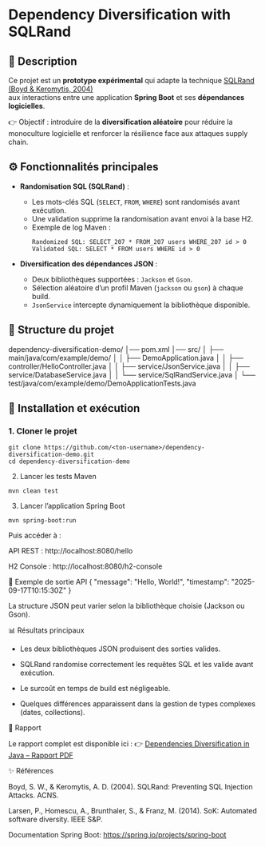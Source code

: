 # Dependency Diversification with SQLRand

## 📌 Description
Ce projet est un **prototype expérimental** qui adapte la technique [SQLRand (Boyd & Keromytis, 2004)](http://www1.cs.columbia.edu/~locasto/projects/candidacy/papers/boyd2004sqlrand.pdf)  
aux interactions entre une application **Spring Boot** et ses **dépendances logicielles**.

👉 Objectif : introduire de la **diversification aléatoire** pour réduire la monoculture logicielle et renforcer la résilience face aux attaques supply chain.

## ⚙️ Fonctionnalités principales
- **Randomisation SQL (SQLRand)** :
  - Les mots-clés SQL (`SELECT`, `FROM`, `WHERE`) sont randomisés avant exécution.
  - Une validation supprime la randomisation avant envoi à la base H2.
  - Exemple de log Maven :
    ```
    Randomized SQL: SELECT_207 * FROM_207 users WHERE_207 id > 0
    Validated SQL: SELECT * FROM users WHERE id > 0
    ```

- **Diversification des dépendances JSON** :
  - Deux bibliothèques supportées : `Jackson` et `Gson`.
  - Sélection aléatoire d’un profil Maven (`jackson` ou `gson`) à chaque build.
  - `JsonService` intercepte dynamiquement la bibliothèque disponible.

## 📂 Structure du projet
dependency-diversification-demo/
│── pom.xml
│── src/
│ ├── main/java/com/example/demo/
│ │ ├── DemoApplication.java
│ │ ├── controller/HelloController.java
│ │ ├── service/JsonService.java
│ │ ├── service/DatabaseService.java
│ │ └── service/SqlRandService.java
│ └── test/java/com/example/demo/DemoApplicationTests.java


## 🚀 Installation et exécution

### 1. Cloner le projet
```
git clone https://github.com/<ton-username>/dependency-diversification-demo.git
cd dependency-diversification-demo
```
2. Lancer les tests Maven
```
mvn clean test
```
3. Lancer l’application Spring Boot
```
mvn spring-boot:run
```

Puis accéder à :

API REST : http://localhost:8080/hello

H2 Console : http://localhost:8080/h2-console

🧪 Exemple de sortie API
{
  "message": "Hello, World!",
  "timestamp": "2025-09-17T10:15:30Z"
}


La structure JSON peut varier selon la bibliothèque choisie (Jackson ou Gson).

📊 Résultats principaux

- Les deux bibliothèques JSON produisent des sorties valides.

- SQLRand randomise correctement les requêtes SQL et les valide avant exécution.

- Le surcoût en temps de build est négligeable.

- Quelques différences apparaissent dans la gestion de types complexes (dates, collections).

📄 Rapport

Le rapport complet est disponible ici :
👉 [Dependencies Diversification in Java – Rapport PDF](https://www.overleaf.com/read/brbrgwxbfnqr#d2499a)

✨ Références

Boyd, S. W., & Keromytis, A. D. (2004). SQLRand: Preventing SQL Injection Attacks. ACNS.

Larsen, P., Homescu, A., Brunthaler, S., & Franz, M. (2014). SoK: Automated software diversity. IEEE S&P.

Documentation Spring Boot: https://spring.io/projects/spring-boot
